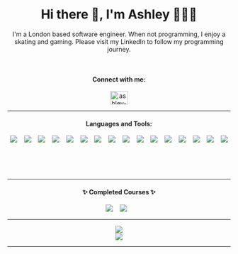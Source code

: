 

<!--
**Cerulean-Ash/Cerulean-Ash** is a ✨ _special_ ✨ repository because its `README.md` (this file) appears on your GitHub profile.

Here are some ideas to get you started:

- 🔭 I’m currently working on ...
- 🌱 I’m currently learning ...
- 👯 I’m looking to collaborate on ...
- 🤔 I’m looking for help with ...
- 💬 Ask me about ...
- 📫 How to reach me: ...
- 😄 Pronouns: ...
- ⚡ Fun fact: ...
-->


<h1 align='center'> Hi there 👋, I'm Ashley 🧑🏻‍💻</h1>

<p align='center'>
  I'm a London based software engineer. When not programming, I enjoy a skating and gaming. Please visit my LinkedIn to follow my programming journey.
</p>
<br>


<h4 align='center'>Connect with me:</h4>
<p align='center'>
  <a href="https://linkedin.com/in/ashley-lampard" target="blank"><img align="center" src="https://raw.githubusercontent.com/rahuldkjain/github-profile-readme-generator/master/src/images/icons/Social/linked-in-alt.svg" alt="ashley-lampard" height="30" width="40" /></a>
</p>
<hr>

<h4 align='center'>Languages and Tools:</h4>
<p align='center'>
  <img src="https://img.shields.io/badge/html5%20-%23e34f26.svg?&style=for-the-badge&logo=html5&logoColor=white" />
  &nbsp;&nbsp;
  <img src="https://img.shields.io/badge/CSS3-1572B6?&style=for-the-badge&logo=css3&logoColor=white" />
  &nbsp;&nbsp;
  <img src="https://img.shields.io/badge/Bootstrap-563D7C?style=for-the-badge&logo=bootstrap&logoColor=white">
  &nbsp;&nbsp;
  <img src="https://img.shields.io/badge/rails-%23CC0000.svg?style=for-the-badge&logo=ruby-on-rails&logoColor=white" />
  &nbsp;&nbsp;
  <img src="https://img.shields.io/badge/ruby-%23CC342D.svg?style=for-the-badge&logo=ruby&logoColor=white" />
  &nbsp;&nbsp;
  <img src="https://img.shields.io/badge/JavaScript-F7DF1E?style=for-the-badge&logo=javascript&logoColor=black" />
  &nbsp;&nbsp;
  <img src="https://img.shields.io/badge/SASS-hotpink.svg?style=for-the-badge&logo=SASS&logoColor=white" />
  &nbsp;&nbsp;
  <img src="https://img.shields.io/badge/postgres-%23316192.svg?style=for-the-badge&logo=postgresql&logoColor=white" />
   &nbsp;&nbsp;
  <img src="https://img.shields.io/badge/git-%23F05033.svg?style=for-the-badge&logo=git&logoColor=white" />
   &nbsp;&nbsp;
  <img src="https://img.shields.io/badge/spring-%236DB33F.svg?style=for-the-badge&logo=spring&logoColor=white" />
   &nbsp;&nbsp;
  <img src="https://img.shields.io/badge/java-%23ED8B00.svg?style=for-the-badge&logo=java&logoColor=white" />
   &nbsp;&nbsp;
  <img src="https://img.shields.io/badge/AWS-%23FF9900.svg?style=for-the-badge&logo=amazon-aws&logoColor=white" />
   &nbsp;&nbsp;
  <img src=https://img.shields.io/badge/terraform-%235835CC.svg?style=for-the-badge&logo=terraform&logoColor=white />
   &nbsp;&nbsp;
  <img src="https://img.shields.io/badge/React-20232A?style=for-the-badge&logo=react&logoColor=61DAFB" />
  &nbsp;&nbsp;
  <img src="https://img.shields.io/badge/TypeScript-007ACC?style=for-the-badge&logo=typescript&logoColor=white" />
  &nbsp;&nbsp;
  <img src="https://img.shields.io/badge/python-3670A0?style=for-the-badge&logo=python&logoColor=ffdd54" />
  &nbsp;&nbsp;

</p>
<br>
<!--
<p align="right">
  <a href="https://open.spotify.com/playlist/2w8GYqYdH6ve3g0nGcJcgE?si=7bCl8yynR2Saz4VPR6mDXQ"><img src="https://img.shields.io/badge/spotify-%231ED760.svg?&style=for-the-badge&logo=spotify&logoColor=white" /></a>
  <h5 align="right">🎧 My playlists to listen while working</h5>
</p>
-->

<br>
<hr>
<h4 align='center'>✨ Completed Courses ✨</h4>
<p align='center'>
  <a href="https://www.codecademy.com/profiles/Angry.Panda">
  <img src="https://img.shields.io/badge/Codecademy-FFF0E5?style=for-the-badge&logo=codecademy&logoColor=1F243A" /></a>
  &nbsp;&nbsp;
  
  <a href="https://www.freecodecamp.org/cerulean-ash">
  <img src="https://img.shields.io/badge/Freecodecamp-%23123.svg?&style=for-the-badge&logo=freecodecamp&logoColor=green" /></a>
  &nbsp;&nbsp;
  
</p>

<hr>

<div align="center">
  <a href="https://git.io/streak-stats"><img src="http://github-readme-streak-stats.herokuapp.com?user=Cerulean-Ash&count_private=true&theme=gruvbox_duo"/></a>
  <br>
  <a href="https://github.com/anuraghazra/github-readme-stats"><img src="https://github-readme-stats.vercel.app/api/top-langs/?username=Cerulean-Ash&count_private=true"/></a>
</div>

<hr>



